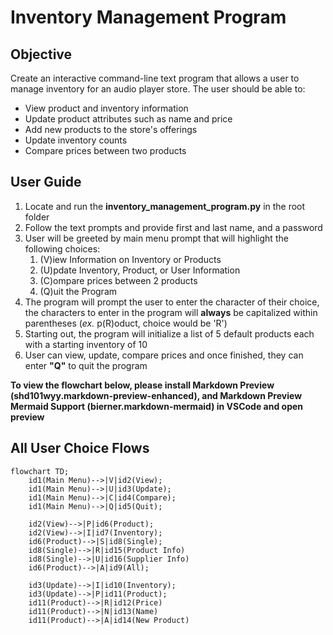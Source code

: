 # Inventory Management Program

## Objective
Create an interactive command-line text program that allows a user to manage inventory for an audio player store. The user should be able to:
- View product and inventory information
- Update product attributes such as name and price
- Add new products to the store's offerings
- Update inventory counts
- Compare prices between two products

## User Guide
1. Locate and run the **inventory_management_program.py** in the root folder
2. Follow the text prompts and provide first and last name, and a password
3. User will be greeted by main menu prompt that will highlight the following choices:
   1. (V)iew Information on Inventory or Products
   2. (U)pdate Inventory, Product, or User Information
   3. (C)ompare prices between 2 products
   4. (Q)uit the Program
4. The program will prompt the user to enter the character of their choice, the characters to enter in the program will **always** be capitalized within parentheses (*ex.* p(R)oduct, choice would be 'R')
5. Starting out, the program will initialize a list of 5 default products each with a starting inventory of 10
6. User can view, update, compare prices and once finished, they can enter **"Q"** to quit the program

**To view the flowchart below, please install Markdown Preview (shd101wyy.markdown-preview-enhanced), and Markdown Preview Mermaid Support (bierner.markdown-mermaid) in VSCode and open preview**

## All User Choice Flows

```mermaid
flowchart TD;
    id1(Main Menu)-->|V|id2(View);
    id1(Main Menu)-->|U|id3(Update);
    id1(Main Menu)-->|C|id4(Compare);
    id1(Main Menu)-->|Q|id5(Quit);

    id2(View)-->|P|id6(Product);
    id2(View)-->|I|id7(Inventory);
    id6(Product)-->|S|id8(Single);
    id8(Single)-->|R|id15(Product Info)
    id8(Single)-->|U|id16(Supplier Info)
    id6(Product)-->|A|id9(All);

    id3(Update)-->|I|id10(Inventory);
    id3(Update)-->|P|id11(Product);
    id11(Product)-->|R|id12(Price)
    id11(Product)-->|N|id13(Name)
    id11(Product)-->|A|id14(New Product)

```
